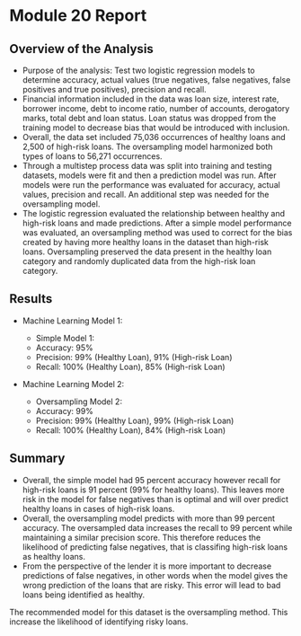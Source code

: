 # Module 20 Report 

## Overview of the Analysis

* Purpose of the analysis:  Test two logistic regression models to determine accuracy, actual values (true negatives, false negatives, false positives and true positives), precision and recall. 
* Financial information included in the data was loan size, interest rate, borrower income, debt to income ratio, number of accounts, derogatory marks, total debt and loan status.  Loan status was dropped from the training model to decrease bias that would be introduced with inclusion.
* Overall, the data set included 75,036 occurrences of healthy loans and 2,500 of high-risk loans.  The oversampling model harmonized both types of loans to 56,271 occurrences. 
* Through a multistep process data was split into training and testing datasets, models were fit and then a prediction model was run.  After models were run the performance was evaluated for accuracy, actual values, precision and recall. An additional step was needed for the oversampling model. 
* The logistic regression evaluated the relationship between healthy and high-risk loans and made predictions.  After a simple model performance was evaluated, an oversampling method was used to correct for the bias created by having more healthy loans in the dataset than high-risk loans. Oversampling preserved the data present in the healthy loan category and randomly duplicated data from the high-risk loan category.

## Results

* Machine Learning Model 1:
  * Simple Model 1:
  *  Accuracy: 95%
  *  Precision: 99% (Healthy Loan), 91% (High-risk Loan)
  *  Recall: 100% (Healthy Loan), 85% (High-risk Loan) 

* Machine Learning Model 2:
  * Oversampling Model 2:
  *  Accuracy: 99%
  *  Precision: 99% (Healthy Loan), 99% (High-risk Loan)
  *  Recall: 100% (Healthy Loan), 84% (High-risk Loan) 

## Summary
* Overall, the simple model had 95 percent accuracy however recall for high-risk loans is 91 percent (99% for healthy loans). This leaves more risk in the model for false negatives than is optimal and will over predict healthy loans in cases of high-risk loans. 
* Overall, the oversampling model predicts with more than 99 percent accuracy. The oversampled data increases the recall to 99 percent while maintaining a similar precision score. This therefore reduces the likelihood of predicting false negatives, that is classifing high-risk loans as healthy loans.
* From the perspective of the lender it is more important to decrease predictions of false negatives, in other words when the model gives the wrong prediction of the loans that are risky. This error will lead to bad loans being identified as healthy. 

The recommended model for this dataset is the oversampling method.  This increase the likelihood of identifying risky loans. 

